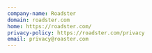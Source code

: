 ```yaml
---
company-name: Roadster
domain: roadster.com
home: https://roadster.com/
privacy-policy: https://roadster.com/privacy
email: privacy@roaster.com
---
```




